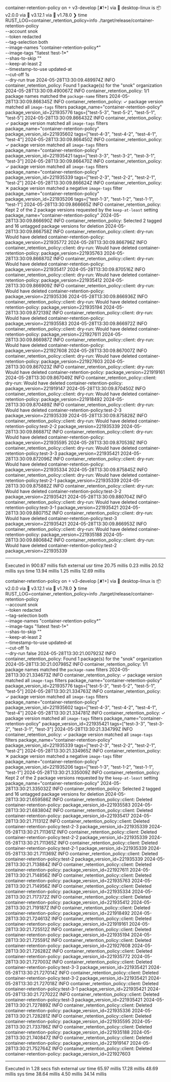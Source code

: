 container-retention-policy on  v3-develop [✘!+] via 🐳 desktop-linux is 📦 v2.0.0 via 🐍 v3.12.1 via 🦀 v1.78.0
❯ time RUST_LOG=container_retention_policy=info ./target/release/container-retention-policy \
--account snok \
--token redacted \
--tag-selection both \
--image-names "container-retention-policy*"  \
--image-tags "!latest !test-1*" \
--shas-to-skip "" \
--keep-at-least 2 \
--timestamp-to-use updated-at \
--cut-off 1s \
--dry-run true
2024-05-28T13:30:09.489974Z  INFO container_retention_policy: Found 1 package(s) for the "snok" organization
2024-05-28T13:30:09.490067Z  INFO container_retention_policy: 1/1 package names matched the `package-name` filters
2024-05-28T13:30:09.866345Z  INFO container_retention_policy: ✓ package version matched all `image-tags` filters package_name="container-retention-policy" package_version_id=221935776 tags=["test-5-3", "test-5-2", "test-5-1", "test-5"]
2024-05-28T13:30:09.866432Z  INFO container_retention_policy: ✓ package version matched all `image-tags` filters package_name="container-retention-policy" package_version_id=221935602 tags=["test-4-3", "test-4-2", "test-4-1", "test-4"]
2024-05-28T13:30:09.866450Z  INFO container_retention_policy: ✓ package version matched all `image-tags` filters package_name="container-retention-policy" package_version_id=221935421 tags=["test-3-3", "test-3-2", "test-3-1", "test-3"]
2024-05-28T13:30:09.866470Z  INFO container_retention_policy: ✓ package version matched all `image-tags` filters package_name="container-retention-policy" package_version_id=221935339 tags=["test-2-3", "test-2-2", "test-2-1", "test-2"]
2024-05-28T13:30:09.866624Z  INFO container_retention_policy: ✕ package version matched a negative `image-tags` filter package_name="container-retention-policy" package_version_id=221935206 tags=["test-1-3", "test-1-2", "test-1-1", "test-1"]
2024-05-28T13:30:09.866665Z  INFO container_retention_policy: Kept 2 of the 2 package versions requested by the `keep-at-least` setting package_name="container-retention-policy"
2024-05-28T13:30:09.866690Z  INFO container_retention_policy: Selected 2 tagged and 16 untagged package versions for deletion
2024-05-28T13:30:09.866758Z  INFO container_retention_policy::client: dry-run: Would have deleted container-retention-policy:<untagged> package_version=221935772
2024-05-28T13:30:09.866796Z  INFO container_retention_policy::client: dry-run: Would have deleted container-retention-policy:<untagged> package_version=221935763
2024-05-28T13:30:09.866870Z  INFO container_retention_policy::client: dry-run: Would have deleted container-retention-policy:<untagged> package_version=221935417
2024-05-28T13:30:09.870516Z  INFO container_retention_policy::client: dry-run: Would have deleted container-retention-policy:<untagged> package_version=221935412
2024-05-28T13:30:09.866909Z  INFO container_retention_policy::client: dry-run: Would have deleted container-retention-policy:<untagged> package_version=221935336
2024-05-28T13:30:09.866936Z  INFO container_retention_policy::client: dry-run: Would have deleted container-retention-policy:<untagged> package_version=221935194
2024-05-28T13:30:09.872139Z  INFO container_retention_policy::client: dry-run: Would have deleted container-retention-policy:<untagged> package_version=221935583
2024-05-28T13:30:09.866972Z  INFO container_retention_policy::client: dry-run: Would have deleted container-retention-policy:<untagged> package_version=221927611
2024-05-28T13:30:09.866987Z  INFO container_retention_policy::client: dry-run: Would have deleted container-retention-policy:<untagged> package_version=221927608
2024-05-28T13:30:09.867007Z  INFO container_retention_policy::client: dry-run: Would have deleted container-retention-policy:<untagged> package_version=221927603
2024-05-28T13:30:09.867023Z  INFO container_retention_policy::client: dry-run: Would have deleted container-retention-policy:<untagged> package_version=221919161
2024-05-28T13:30:09.867049Z  INFO container_retention_policy::client: dry-run: Would have deleted container-retention-policy:<untagged> package_version=221919147
2024-05-28T13:30:09.870450Z  INFO container_retention_policy::client: dry-run: Would have deleted container-retention-policy:<untagged> package_version=221918492
2024-05-28T13:30:09.870489Z  INFO container_retention_policy::client: dry-run: Would have deleted container-retention-policy:test-2-3 package_version=221935339
2024-05-28T13:30:09.875828Z  INFO container_retention_policy::client: dry-run: Would have deleted container-retention-policy:test-2-2 package_version=221935339
2024-05-28T13:30:09.866871Z  INFO container_retention_policy::client: dry-run: Would have deleted container-retention-policy:<untagged> package_version=221935595
2024-05-28T13:30:09.870539Z  INFO container_retention_policy::client: dry-run: Would have deleted container-retention-policy:test-3-3 package_version=221935421
2024-05-28T13:30:09.872096Z  INFO container_retention_policy::client: dry-run: Would have deleted container-retention-policy:<untagged> package_version=221935334
2024-05-28T13:30:09.875845Z  INFO container_retention_policy::client: dry-run: Would have deleted container-retention-policy:test-2-1 package_version=221935339
2024-05-28T13:30:09.875882Z  INFO container_retention_policy::client: dry-run: Would have deleted container-retention-policy:test-3-2 package_version=221935421
2024-05-28T13:30:09.880704Z  INFO container_retention_policy::client: dry-run: Would have deleted container-retention-policy:test-3-1 package_version=221935421
2024-05-28T13:30:09.880715Z  INFO container_retention_policy::client: dry-run: Would have deleted container-retention-policy:test-3 package_version=221935421
2024-05-28T13:30:09.866953Z  INFO container_retention_policy::client: dry-run: Would have deleted container-retention-policy:<untagged> package_version=221935188
2024-05-28T13:30:09.880684Z  INFO container_retention_policy::client: dry-run: Would have deleted container-retention-policy:test-2 package_version=221935339

________________________________________________________
Executed in  900.87 millis    fish           external
usr time   20.75 millis    0.23 millis   20.52 millis
sys time   13.94 millis    1.25 millis   12.69 millis


container-retention-policy on  v3-develop [✘!+] via 🐳 desktop-linux is 📦 v2.0.0 via 🐍 v3.12.1 via 🦀 v1.78.0
❯ time RUST_LOG=container_retention_policy=info ./target/release/container-retention-policy \
--account snok \
--token redacted \
--tag-selection both \
--image-names "container-retention-policy*"  \
--image-tags "!latest !test-1*" \
--shas-to-skip "" \
--keep-at-least 2 \
--timestamp-to-use updated-at \
--cut-off 1s \
--dry-run false
2024-05-28T13:30:21.007923Z  INFO container_retention_policy: Found 1 package(s) for the "snok" organization
2024-05-28T13:30:21.007985Z  INFO container_retention_policy: 1/1 package names matched the `package-name` filters
2024-05-28T13:30:21.334673Z  INFO container_retention_policy: ✓ package version matched all `image-tags` filters package_name="container-retention-policy" package_version_id=221935776 tags=["test-5-3", "test-5-2", "test-5-1", "test-5"]
2024-05-28T13:30:21.334763Z  INFO container_retention_policy: ✓ package version matched all `image-tags` filters package_name="container-retention-policy" package_version_id=221935602 tags=["test-4-3", "test-4-2", "test-4-1", "test-4"]
2024-05-28T13:30:21.334781Z  INFO container_retention_policy: ✓ package version matched all `image-tags` filters package_name="container-retention-policy" package_version_id=221935421 tags=["test-3-3", "test-3-2", "test-3-1", "test-3"]
2024-05-28T13:30:21.334799Z  INFO container_retention_policy: ✓ package version matched all `image-tags` filters package_name="container-retention-policy" package_version_id=221935339 tags=["test-2-3", "test-2-2", "test-2-1", "test-2"]
2024-05-28T13:30:21.334965Z  INFO container_retention_policy: ✕ package version matched a negative `image-tags` filter package_name="container-retention-policy" package_version_id=221935206 tags=["test-1-3", "test-1-2", "test-1-1", "test-1"]
2024-05-28T13:30:21.335009Z  INFO container_retention_policy: Kept 2 of the 2 package versions requested by the `keep-at-least` setting package_name="container-retention-policy"
2024-05-28T13:30:21.335032Z  INFO container_retention_policy: Selected 2 tagged and 16 untagged package versions for deletion
2024-05-28T13:30:21.659586Z  INFO container_retention_policy::client: Deleted container-retention-policy:<untagged> package_version_id=221935583
2024-05-28T13:30:21.683804Z  INFO container_retention_policy::client: Deleted container-retention-policy:<untagged> package_version_id=221935417
2024-05-28T13:30:21.711312Z  INFO container_retention_policy::client: Deleted container-retention-policy:test-2-3 package_version_id=221935339
2024-05-28T13:30:21.711361Z  INFO container_retention_policy::client: Deleted container-retention-policy:test-2-2 package_version_id=221935339
2024-05-28T13:30:21.711365Z  INFO container_retention_policy::client: Deleted container-retention-policy:test-2-1 package_version_id=221935339
2024-05-28T13:30:21.711369Z  INFO container_retention_policy::client: Deleted container-retention-policy:test-2 package_version_id=221935339
2024-05-28T13:30:21.713884Z  INFO container_retention_policy::client: Deleted container-retention-policy:<untagged> package_version_id=221927611
2024-05-28T13:30:21.714856Z  INFO container_retention_policy::client: Deleted container-retention-policy:<untagged> package_version_id=221935763
2024-05-28T13:30:21.714956Z  INFO container_retention_policy::client: Deleted container-retention-policy:<untagged> package_version_id=221935334
2024-05-28T13:30:21.717372Z  INFO container_retention_policy::client: Deleted container-retention-policy:<untagged> package_version_id=221935412
2024-05-28T13:30:21.719187Z  INFO container_retention_policy::client: Deleted container-retention-policy:<untagged> package_version_id=221918492
2024-05-28T13:30:21.724613Z  INFO container_retention_policy::client: Deleted container-retention-policy:<untagged> package_version_id=221919161
2024-05-28T13:30:21.725512Z  INFO container_retention_policy::client: Deleted container-retention-policy:<untagged> package_version_id=221935194
2024-05-28T13:30:21.725591Z  INFO container_retention_policy::client: Deleted container-retention-policy:<untagged> package_version_id=221927608
2024-05-28T13:30:21.726282Z  INFO container_retention_policy::client: Deleted container-retention-policy:<untagged> package_version_id=221935772
2024-05-28T13:30:21.727003Z  INFO container_retention_policy::client: Deleted container-retention-policy:test-3-3 package_version_id=221935421
2024-05-28T13:30:21.727014Z  INFO container_retention_policy::client: Deleted container-retention-policy:test-3-2 package_version_id=221935421
2024-05-28T13:30:21.727018Z  INFO container_retention_policy::client: Deleted container-retention-policy:test-3-1 package_version_id=221935421
2024-05-28T13:30:21.727022Z  INFO container_retention_policy::client: Deleted container-retention-policy:test-3 package_version_id=221935421
2024-05-28T13:30:21.727889Z  INFO container_retention_policy::client: Deleted container-retention-policy:<untagged> package_version_id=221935336
2024-05-28T13:30:21.728281Z  INFO container_retention_policy::client: Deleted container-retention-policy:<untagged> package_version_id=221935595
2024-05-28T13:30:21.733786Z  INFO container_retention_policy::client: Deleted container-retention-policy:<untagged> package_version_id=221935188
2024-05-28T13:30:21.740847Z  INFO container_retention_policy::client: Deleted container-retention-policy:<untagged> package_version_id=221919147
2024-05-28T13:30:21.752764Z  INFO container_retention_policy::client: Deleted container-retention-policy:<untagged> package_version_id=221927603

________________________________________________________
Executed in    1.28 secs      fish           external
usr time   65.97 millis   17.28 millis   48.69 millis
sys time   38.64 millis    4.50 millis   34.14 millis
